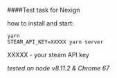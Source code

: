 ####Test task for Nexign

how to install and start:
```
yarn
STEAM_API_KEY=XXXXX yarn server
```
XXXXX - your steam API key

_tested on node v8.11.2 & Chrome 67_
